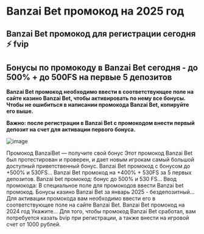 # Banzai Bet промокод на 2025 год

## Banzai Bet промокод для регистрации сегодня ⚡ fvip

## Бонусы по промокоду в Banzai Bet сегодня - до 500% + до 500FS на первые 5 депозитов

**Banzai Bet промокод необходимо ввести в соответствующее поле на сайте казино Banzai Bet, чтобы активировать по нему все бонусы. Чтобы не ошибиться в написании промокода Banzai Bet, копируйте его выше.**

**Важно: после регистрации в Banzai Bet с промокодом внести первый депозит на счет для активации первого бонуса.**

![image](https://github.com/user-attachments/assets/53cf7d1d-3969-4646-b712-98d579251e51)



Промокод BanzaiBet — получите свой бонус
Этот промокод Banzai Bet был протестирован и проверен, и дает новым игрокам самый большой доступный приветственный бонус.
Banzai Bet промокод с бонусом до +500% и 530FS...
Banzai Bet промокод на +400% + 530FS за 5 первых депозитов.
Banzai bet промокод: бонус до 500% и 530 FS...
Ввод промокода: В специальное поле для промокодов ввести Banzai bet промокод.
Бонусы казино Banzai Bet за январь 2025 - бездепозитный...
Для активации промокода вам необходимо ввести его в соответствующее поле на сайте Banzai Bet.
Banzai Bet промокод на 2024 год Укажите...
Для того, чтобы промокод Banzai Bet сработал, вам потребуется казать bvip при регистрации, а также внести на игровой счет от 1000 рублей.
